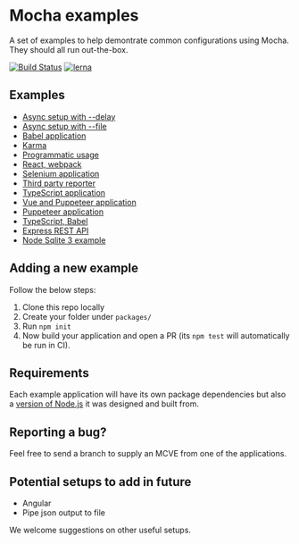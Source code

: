 # Mocha examples

A set of examples to help demontrate common configurations using Mocha. They should all run out-the-box.

 [![Build Status](https://travis-ci.org/mochajs/mocha-examples.svg?branch=master)](https://travis-ci.org/mochajs/mocha-examples) [![lerna](https://img.shields.io/badge/maintained%20with-lerna-cc00ff.svg)](https://lerna.js.org/)

## Examples

* [Async setup with --delay](packages/async-setup-with-delay/)
* [Async setup with --file](packages/async-setup-with-file/)
* [Babel application](packages/babel/)
* [Karma](packages/karma/)
* [Programmatic usage](packages/programmatic-usage/)
* [React, webpack](packages/react-webpack)
* [Selenium application](packages/selenium/)
* [Third party reporter](packages/third-party-reporter/)
* [TypeScript application](packages/typescript/)
* [Vue and Puppeteer application](packages/vue-puppeteer/)
* [Puppeteer application](packages/puppeteer/)
* [TypeScript, Babel](packages/typescript-babel/)
* [Express REST API](packages/express-rest-api/)
* [Node Sqlite 3 example](packages/node-sqlite3/)

## Adding a new example 

Follow the below steps:

1. Clone this repo locally
2. Create your folder under `packages/` 
3. Run `npm init`
4. Now build your application and open a PR (its `npm test` will automatically be run in CI).

## Requirements

Each example application will have its own package dependencies but also a [version of Node.js](https://docs.npmjs.com/files/package.json#engines) it was designed and built from.

## Reporting a bug?

Feel free to send a branch to supply an MCVE from one of the applications.

## Potential setups to add in future

- Angular
- Pipe json output to file

We welcome suggestions on other useful setups.
